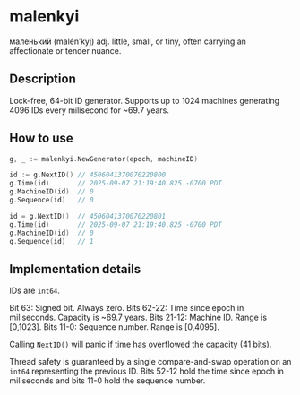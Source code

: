 # malenkyi

маленький (malénʹkyj) adj. little, small, or tiny, often carrying an affectionate or tender nuance.

## Description
Lock-free, 64-bit ID generator. Supports up to 1024 machines generating 4096 IDs every milisecond for ~69.7 years.

## How to use
```go
g, _ := malenkyi.NewGenerator(epoch, machineID)

id := g.NextID() // 4506041370070220800
g.Time(id)       // 2025-09-07 21:19:40.825 -0700 PDT
g.MachineID(id)  // 0
g.Sequence(id)   // 0

id = g.NextID()  // 4506041370070220801
g.Time(id)       // 2025-09-07 21:19:40.825 -0700 PDT
g.MachineID(id)  // 0
g.Sequence(id)   // 1
```

## Implementation details

IDs are `int64`.

Bit 63: Signed bit. Always zero.
Bits 62-22: Time since epoch in miliseconds. Capacity is ~69.7 years.
Bits 21-12: Machine ID. Range is [0,1023].
Bits 11-0: Sequence number. Range is [0,4095].

Calling `NextID()` will panic if time has overflowed the capacity (41 bits).

Thread safety is guaranteed by a single compare-and-swap operation on an `int64` representing the previous ID. Bits 52-12 hold the time since epoch in miliseconds and bits 11-0 hold the sequence number.